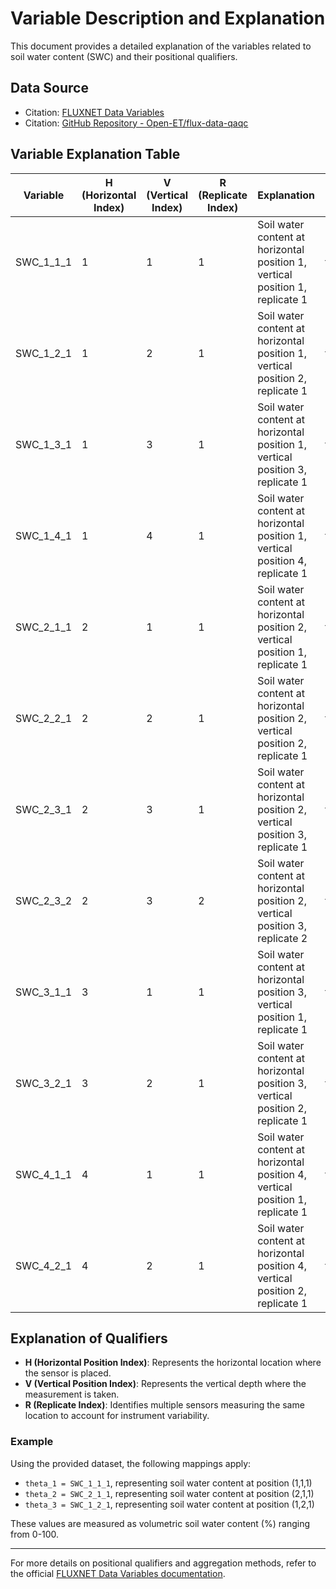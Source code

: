 # Variable Description and Explanation

This document provides a detailed explanation of the variables related to soil water content (SWC) and their positional qualifiers.

## Data Source

- Citation: [FLUXNET Data Variables](https://fluxnet.org/data/aboutdata/data-variables/)
- Citation: [GitHub Repository - Open-ET/flux-data-qaqc](https://github.com/Open-ET/flux-data-qaqc/blob/b22ce2e71f75f3eba20139fcfdbf08c25e0f7107/examples/Config_options/config_for_multiple_soil_vars.ini#L145)

## Variable Explanation Table

| Variable | H (Horizontal Index) | V (Vertical Index) | R (Replicate Index) | Explanation | Theta Mapping | Units |
|----------|----------------------|----------------------|----------------------|-------------|--------------|-------|
| SWC_1_1_1 | 1 | 1 | 1 | Soil water content at horizontal position 1, vertical position 1, replicate 1 | theta_1 | (%) |
| SWC_1_2_1 | 1 | 2 | 1 | Soil water content at horizontal position 1, vertical position 2, replicate 1 | theta_3 | (%) |
| SWC_1_3_1 | 1 | 3 | 1 | Soil water content at horizontal position 1, vertical position 3, replicate 1 | theta_9 | (%) |
| SWC_1_4_1 | 1 | 4 | 1 | Soil water content at horizontal position 1, vertical position 4, replicate 1 | theta_10 | (%) |
| SWC_2_1_1 | 2 | 1 | 1 | Soil water content at horizontal position 2, vertical position 1, replicate 1 | theta_2 | (%) |
| SWC_2_2_1 | 2 | 2 | 1 | Soil water content at horizontal position 2, vertical position 2, replicate 1 | theta_4 | (%) |
| SWC_2_3_1 | 2 | 3 | 1 | Soil water content at horizontal position 2, vertical position 3, replicate 1 | theta_13 | (%) |
| SWC_2_3_2 | 2 | 3 | 2 | Soil water content at horizontal position 2, vertical position 3, replicate 2 | theta_14 | (%) |
| SWC_3_1_1 | 3 | 1 | 1 | Soil water content at horizontal position 3, vertical position 1, replicate 1 | theta_5 | (%) |
| SWC_3_2_1 | 3 | 2 | 1 | Soil water content at horizontal position 3, vertical position 2, replicate 1 | theta_7 | (%) |
| SWC_4_1_1 | 4 | 1 | 1 | Soil water content at horizontal position 4, vertical position 1, replicate 1 | theta_6 | (%) |
| SWC_4_2_1 | 4 | 2 | 1 | Soil water content at horizontal position 4, vertical position 2, replicate 1 | theta_8 | (%) |

## Explanation of Qualifiers

- **H (Horizontal Position Index)**: Represents the horizontal location where the sensor is placed.
- **V (Vertical Position Index)**: Represents the vertical depth where the measurement is taken.
- **R (Replicate Index)**: Identifies multiple sensors measuring the same location to account for instrument variability.

### Example

Using the provided dataset, the following mappings apply:

- `theta_1 = SWC_1_1_1`, representing soil water content at position (1,1,1)
- `theta_2 = SWC_2_1_1`, representing soil water content at position (2,1,1)
- `theta_3 = SWC_1_2_1`, representing soil water content at position (1,2,1)

These values are measured as volumetric soil water content (%) ranging from 0-100.

---

For more details on positional qualifiers and aggregation methods, refer to the official [FLUXNET Data Variables documentation](https://fluxnet.org/data/aboutdata/data-variables/).
